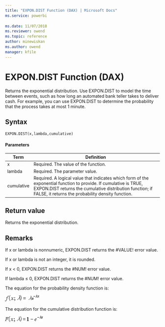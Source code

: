 ```yaml
---
title: "EXPON.DIST Function (DAX) | Microsoft Docs"
ms.service: powerbi 

ms.date: 11/07/2018
ms.reviewer: owend
ms.topic: reference
author: minewiskan
ms.author: owend
manager: kfile
---
```

# EXPON.DIST Function (DAX)
Returns the exponential distribution. Use EXPON.DIST to model the time between events, such as how long an automated bank teller takes to deliver cash. For example, you can use EXPON.DIST to determine the probability that the process takes at most 1 minute.  
  
## Syntax  
  
```dax
EXPON.DIST(x,lambda,cumulative)  
```
  
#### Parameters  
  
|Term|Definition|  
|--------|--------------|  
|x|Required. The value of the function.|  
|lambda|Required. The parameter value.|  
|cumulative|Required. A logical value that indicates which form of the exponential function to provide. If cumulative is TRUE, EXPON.DIST returns the cumulative distribution function; if FALSE, it returns the probability density function.|  
  
## Return value  
Returns the exponential distribution.  
  
## Remarks  
If x or lambda is nonnumeric, EXPON.DIST returns the #VALUE! error value. 

If x or lambda is not an integer, it is rounded. 
  
If x &lt; 0, EXPON.DIST returns the #NUM! error value.  
  
If lambda ≤ 0, EXPON.DIST returns the #NUM! error value.  
  
The equation for the probability density function is:  
  
![Formula](media/dax-expondist-formula1.png)  
  
The equation for the cumulative distribution function is:  
  
![Formula](media/dax-expondist-formula2.png)  
  
